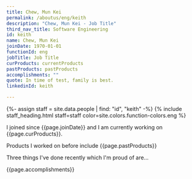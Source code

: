 ```yaml
---
title: Chew, Mun Kei
permalink: /aboutus/eng/keith
description: "Chew, Mun Kei - Job Title"
third_nav_title: Software Engineering
id: keith
name: Chew, Mun Kei
joinDate: 1970-01-01
functionId: eng
jobTitle: Job Title
curProducts: currentProducts
pastProducts: pastProducts
accomplishments: ""
quote: In time of test, family is best.
linkedinId: keith

---
```


{%- assign staff = site.data.people | find: "id", "keith" -%}
{% include staff_heading.html staff=staff color=site.colors.function-colors.eng %}

<p>I joined since {{page.joinDate}} and I am currently working on {{page.curProducts}}.</p>

<p>Products I worked on before include {{page.pastProducts}}</p>

<p>Three things I've done recently which I'm proud of are...</p>
{{page.accomplishments}}
